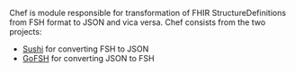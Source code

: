 Chef is module responsible for transformation of FHIR StructureDefinitions from FSH format to JSON and vica versa.
Chef consists from the two projects:
- [Sushi](https://github.com/FHIR/sushi) for converting FSH to JSON
- [GoFSH](https://github.com/FHIR/GoFSH) for converting JSON to FSH


